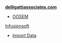[**delligattiassociates.com**](https://delligattiassociates.com)
* [OOSEM](https://delligattiassociates.com/oosem-accelerator-mbse-methodology-training-course/)

[Infusionsoft](https://ei194.infusionsoft.com/)
* [Import Data](https://ei194.infusionsoft.com/app/nav/link?navSystem=nav.admin&navModule=nav.admin.import)
